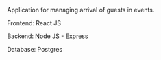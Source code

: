 Application for managing arrival of guests in events.

Frontend: React JS

Backend: Node JS - Express

Database: Postgres
